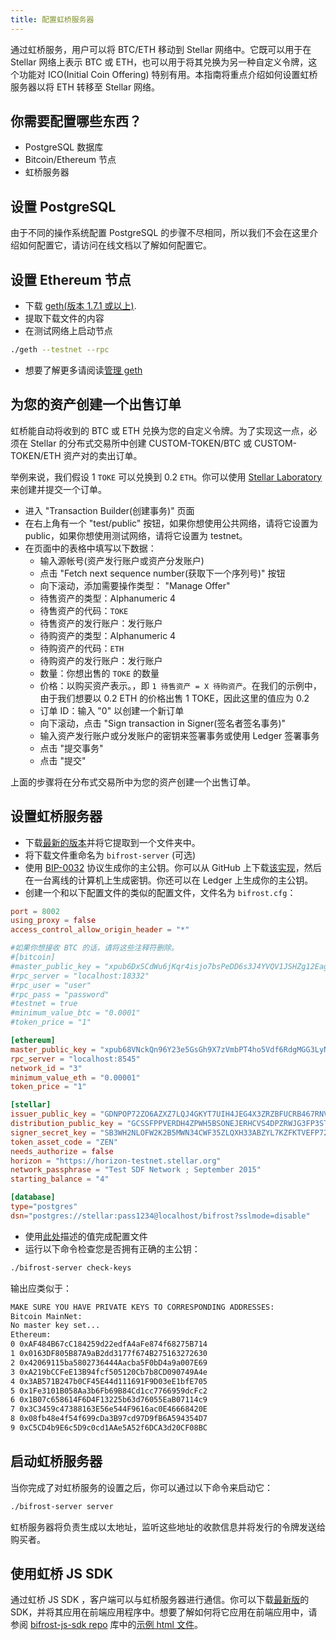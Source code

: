 ```yaml
---
title: 配置虹桥服务器
---
```


通过虹桥服务，用户可以将 BTC/ETH 移动到 Stellar 网络中。它既可以用于在 Stellar 网络上表示 BTC 或 ETH，也可以用于将其兑换为另一种自定义令牌，这个功能对 ICO(Initial Coin Offering) 特别有用。本指南将重点介绍如何设置虹桥服务器以将 ETH 转移至 Stellar 网络。

## 你需要配置哪些东西？

- PostgreSQL 数据库
- Bitcoin/Ethereum 节点
- 虹桥服务器

## 设置 PostgreSQL

由于不同的操作系统配置 PostgreSQL 的步骤不尽相同，所以我们不会在这里介绍如何配置它，请访问在线文档以了解如何配置它。

## 设置 Ethereum 节点

- 下载 [geth(版本 1.7.1 或以上)](https://geth.ethereum.org/downloads/).
- 提取下载文件的内容
- 在测试网络上启动节点

```bash  
./geth --testnet --rpc
```

- 想要了解更多请阅读[管理 geth](https://github.com/ethereum/go-ethereum)

## 为您的资产创建一个出售订单

虹桥能自动将收到的 BTC 或 ETH 兑换为您的自定义令牌。为了实现这一点，必须在 Stellar 的分布式交易所中创建 CUSTOM-TOKEN/BTC 或 CUSTOM-TOKEN/ETH 资产对的卖出订单。

举例来说，我们假设 1 `TOKE` 可以兑换到 0.2 `ETH`。你可以使用 [Stellar Laboratory](https://www.stellar.org/laboratory/) 来创建并提交一个订单。

- 进入 "Transaction Builder(创建事务)" 页面
- 在右上角有一个 "test/public" 按钮，如果你想使用公共网络，请将它设置为 public，如果你想使用测试网络，请将它设置为 testnet。
- 在页面中的表格中填写以下数据：
  - 输入源帐号(资产发行账户或资产分发账户)
  - 点击 "Fetch next sequence number(获取下一个序列号)" 按钮
  - 向下滚动，添加需要操作类型： "Manage Offer"
  - 待售资产的类型：Alphanumeric 4
  - 待售资产的代码：`TOKE`
  - 待售资产的发行账户：发行账户
  - 待购资产的类型：Alphanumeric 4
  - 待购资产的代码：`ETH`
  - 待购资产的发行账户：发行账户
  - 数量：你想出售的 `TOKE` 的数量
  - 价格：以购买资产表示。，即 `1 待售资产 = X 待购资产`。在我们的示例中，由于我们想要以 0.2 ETH 的价格出售 1 TOKE，因此这里的值应为 0.2
  - 订单 ID：输入 "0" 以创建一个新订单
  - 向下滚动，点击 "Sign transaction in Signer(签名者签名事务)"
  - 输入资产发行账户或分发账户的密钥来签署事务或使用 Ledger 签署事务
  - 点击 "提交事务"
  - 点击 "提交"

上面的步骤将在分布式交易所中为您的资产创建一个出售订单。

## 设置虹桥服务器

- 下载[最新的版本](https://github.com/stellar/go/releases/tag/bifrost-v0.0.2)并将它提取到一个文件夹中。
- 将下载文件重命名为 `bifrost-server` (可选)
- 使用 [BIP-0032](https://github.com/bitcoin/bips/blob/master/bip-0032.mediawiki) 协议生成你的主公钥。你可以从 GitHub 上下载[该实现](https://iancoleman.io/bip39/)，然后在一台离线的计算机上生成密钥。你还可以在 Ledger 上生成你的主公钥。
- 创建一个和以下配置文件的类似的配置文件，文件名为 `bifrost.cfg`：

<code-example name="bifrost.cfg">

```toml
port = 8002
using_proxy = false
access_control_allow_origin_header = "*"

#如果你想接收 BTC 的话，请将这些注释符删除。
#[bitcoin]
#master_public_key = "xpub6DxSCdWu6jKqr4isjo7bsPeDD6s3J4YVQV1JSHZg12Eagdqnf7XX4fxqyW2sLhUoFWutL7tAELU2LiGZrEXtjVbvYptvTX5Eoa4Mamdjm9u"
#rpc_server = "localhost:18332"
#rpc_user = "user"
#rpc_pass = "password"
#testnet = true
#minimum_value_btc = "0.0001"
#token_price = "1"

[ethereum]
master_public_key = "xpub68VNckQn96Y23e5GsGh9X7zVmbPT4ho5Vdf6RdgMGG3LyNhH2cLFDCib9zgn8QWgj261xu7MYbmBsX8Fp5VkfDUrecUnpEGWkyCo7qK2gxn"
rpc_server = "localhost:8545"
network_id = "3"
minimum_value_eth = "0.00001"
token_price = "1"

[stellar]
issuer_public_key = "GDNPOP72ZO6AZXZ7LQJ4GKYT7UIH4JEG4X3ZRZBFUCRB467RNV3SFK5D"
distribution_public_key = "GCSSFPPVERDH4ZPWH5BSONEJERHCVS4DPZRWJG3FP3STOA5ZFTD3GMZ5"
signer_secret_key = "SB3WH2NLOFW2K2B5MWN34CWF35ZLQXH33ABZYL7KZFKTVEFP72Q574LM"
token_asset_code = "ZEN"
needs_authorize = false
horizon = "https://horizon-testnet.stellar.org"
network_passphrase = "Test SDF Network ; September 2015"
starting_balance = "4"

[database]
type="postgres"
dsn="postgres://stellar:pass1234@localhost/bifrost?sslmode=disable"
```

</code-example>


- 使用[此处](https://github.com/stellar/go/tree/master/services/bifrost#config)描述的值完成配置文件
- 运行以下命令检查您是否拥有正确的主公钥：

```bash 
./bifrost-server check-keys
```

输出应类似于：

```bash
MAKE SURE YOU HAVE PRIVATE KEYS TO CORRESPONDING ADDRESSES:
Bitcoin MainNet:
No master key set...
Ethereum:
0 0xAF484B67cC184259d22edfA4aFe874f68275B714
1 0x0163DF805B87A9aB2dd3177f674B275163272630
2 0x42069115ba5802736444Aacba5F0bD4a9a007E69
3 0xA219bCCFeE13B94fcf505120Cb7b8CD090749A4e
4 0x3AB571B247b0CF45E44d111691F9D03eE1bfE705
5 0x1Fe3101B058Aa3b6Fb69B84Cd1cc7766959dcFc2
6 0x1B07c658614F6D4F13225b63d76055EaB07114c9
7 0x3C3459c47388163E56e544F9616ac0E46668420E
8 0x08fb48e4f54f699cDa3B97cd97D9fB6A594354D7
9 0xC5CD4b9E6c5D9c0cd1AAe5A52f6DCA3d20CF08BC
```

## 启动虹桥服务器

当你完成了对虹桥服务的设置之后，你可以通过以下命令来启动它：

```bash
./bifrost-server server
```
虹桥服务器将负责生成以太地址，监听这些地址的收款信息并将发行的令牌发送给购买者。

## 使用虹桥 JS SDK

通过虹桥 JS SDK ，客户端可以与虹桥服务器进行通信。你可以下载[最新版](https://github.com/stellar/bifrost-js-sdk/releases)的 SDK，并将其应用在前端应用程序中。想要了解如何将它应用在前端应用中，请参阅  [bifrost-js-sdk repo](https://github.com/stellar/bifrost-js-sdk) 库中的[示例 html 文件](https://github.com/stellar/bifrost-js-sdk/blob/master/example.html)。